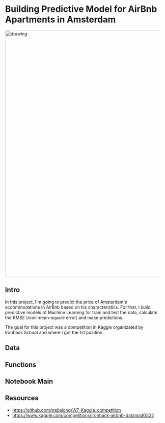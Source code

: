 # Building Predictive Model for AirBnb Apartments in Amsterdam

<img src="https://nbviewer.org/github/Ironhack-Data-Madrid-Enero-2022/w7-Kaggle_competition/blob/main/img/Airbnb-inventory-travel-vaccinations.jpg" alt="drawing" width="800"/>

## Intro

In this project, I'm going to predict the price of Amsterdam's accommodations in AirBnb based on his characteristics. For that, I build predictive models of Machine Learning for train and test the data, calculate the RMSE (root-mean-square error) and make predictions.

The goal for this project was a competition in Kaggle organizated by Ironhack School and where I got the 1st position.

## Data

## Functions

## Notebook Main

## Resources
- https://github.com/trabalong/W7-Kaggle_competition
- https://www.kaggle.com/competitions/ironhack-airbnb-datamad0322
